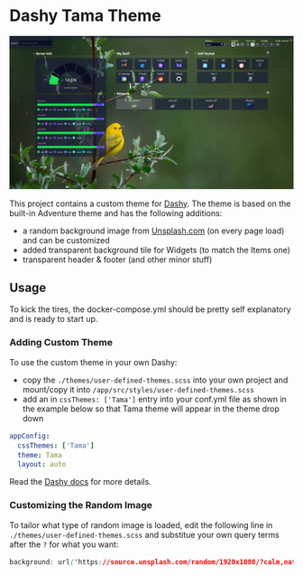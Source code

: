 # Dashy Tama Theme

![Dashy Tama Theme](screenshot/dashy_tama_screenshot.png)

This project contains a custom theme for [Dashy](https://github.com/Lissy93/dashy).  The theme is based on the built-in Adventure theme and has the following additions:

- a random background image from [Unsplash.com](https://unsplash.com/) (on every page load) and can be customized
- added transparent background tile for Widgets (to match the Items one)
- transparent header & footer (and other minor stuff)

## Usage

To kick the tires, the docker-compose.yml should be pretty self explanatory and is ready to start up.

### Adding Custom Theme

To use the custom theme in your own Dashy:

- copy the `./themes/user-defined-themes.scss` into your own project and mount/copy it into `/app/src/styles/user-defined-themes.scss`
- add an in `cssThemes: ['Tama']` entry into your conf.yml file as shown in the example below so that Tama theme will appear in the theme drop down

```yaml
appConfig:
  cssThemes: ['Tama']
  theme: Tama
  layout: auto
```

Read the [Dashy docs](https://github.com/Lissy93/dashy/blob/master/docs/theming.md#adding-your-own-theme) for more details.

### Customizing the Random Image

To tailor what type of random image is loaded, edit the following line in `./themes/user-defined-themes.scss` and substitue your own query terms after the `?` for what you want:

```css
background: url('https://source.unsplash.com/random/1920x1080/?calm,nature,background');
```
